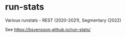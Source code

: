 # run-stats

Various runstats - REST (2020-2021), Segmentary (2022)

See https://bsvensson.github.io/run-stats/
